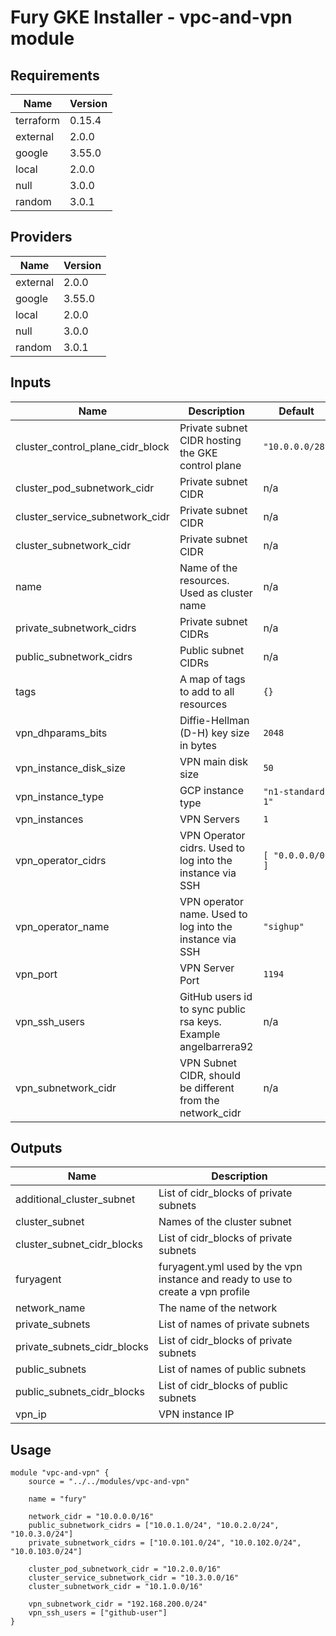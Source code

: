 <!-- BEGIN_TF_DOCS -->

# Fury GKE Installer - vpc-and-vpn module

<!-- <KFD-DOCS> -->

## Requirements

| Name | Version |
|------|---------|
| terraform | 0.15.4 |
| external | 2.0.0 |
| google | 3.55.0 |
| local | 2.0.0 |
| null | 3.0.0 |
| random | 3.0.1 |

## Providers

| Name | Version |
|------|---------|
| external | 2.0.0 |
| google | 3.55.0 |
| local | 2.0.0 |
| null | 3.0.0 |
| random | 3.0.1 |

## Inputs

| Name | Description | Default | Required |
|------|-------------|---------|:--------:|
| cluster\_control\_plane\_cidr\_block | Private subnet CIDR hosting the GKE control plane | `"10.0.0.0/28"` | no |
| cluster\_pod\_subnetwork\_cidr | Private subnet CIDR | n/a | yes |
| cluster\_service\_subnetwork\_cidr | Private subnet CIDR | n/a | yes |
| cluster\_subnetwork\_cidr | Private subnet CIDR | n/a | yes |
| name | Name of the resources. Used as cluster name | n/a | yes |
| private\_subnetwork\_cidrs | Private subnet CIDRs | n/a | yes |
| public\_subnetwork\_cidrs | Public subnet CIDRs | n/a | yes |
| tags | A map of tags to add to all resources | `{}` | no |
| vpn\_dhparams\_bits | Diffie-Hellman (D-H) key size in bytes | `2048` | no |
| vpn\_instance\_disk\_size | VPN main disk size | `50` | no |
| vpn\_instance\_type | GCP instance type | `"n1-standard-1"` | no |
| vpn\_instances | VPN Servers | `1` | no |
| vpn\_operator\_cidrs | VPN Operator cidrs. Used to log into the instance via SSH | ```[ "0.0.0.0/0" ]``` | no |
| vpn\_operator\_name | VPN operator name. Used to log into the instance via SSH | `"sighup"` | no |
| vpn\_port | VPN Server Port | `1194` | no |
| vpn\_ssh\_users | GitHub users id to sync public rsa keys. Example angelbarrera92 | n/a | yes |
| vpn\_subnetwork\_cidr | VPN Subnet CIDR, should be different from the network\_cidr | n/a | yes |

## Outputs

| Name | Description |
|------|-------------|
| additional\_cluster\_subnet | List of cidr\_blocks of private subnets |
| cluster\_subnet | Names of the cluster subnet |
| cluster\_subnet\_cidr\_blocks | List of cidr\_blocks of private subnets |
| furyagent | furyagent.yml used by the vpn instance and ready to use to create a vpn profile |
| network\_name | The name of the network |
| private\_subnets | List of names of private subnets |
| private\_subnets\_cidr\_blocks | List of cidr\_blocks of private subnets |
| public\_subnets | List of names of public subnets |
| public\_subnets\_cidr\_blocks | List of cidr\_blocks of public subnets |
| vpn\_ip | VPN instance IP |

## Usage

```hcl
module "vpc-and-vpn" {
    source = "../../modules/vpc-and-vpn"

    name = "fury"
    
    network_cidr = "10.0.0.0/16"
    public_subnetwork_cidrs = ["10.0.1.0/24", "10.0.2.0/24", "10.0.3.0/24"]
    private_subnetwork_cidrs = ["10.0.101.0/24", "10.0.102.0/24", "10.0.103.0/24"]

    cluster_pod_subnetwork_cidr = "10.2.0.0/16"
    cluster_service_subnetwork_cidr = "10.3.0.0/16"
    cluster_subnetwork_cidr = "10.1.0.0/16"

    vpn_subnetwork_cidr = "192.168.200.0/24"
    vpn_ssh_users = ["github-user"]
}
```

<!-- </KFD-DOCS> -->
<!-- END_TF_DOCS -->